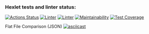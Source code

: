 ### Hexlet tests and linter status:
[![Actions Status](https://github.com/SoulH0unD/python-project-lvl2/workflows/hexlet-check/badge.svg)](https://github.com/SoulH0unD/python-project-lvl2/actions)
[![Linter](https://github.com/SoulH0unD/python-project-lvl2/actions/workflows/linter.yml/badge.svg)](https://github.com/SoulH0unD/python-project-lvl2/actions/workflows/linter.yml)
[![Linter](https://github.com/SoulH0unD/python-project-lvl2/actions/workflows/test.yml/badge.svg)](https://github.com/SoulH0unD/python-project-lvl2/actions/workflows/test.yml)
[![Maintainability](https://api.codeclimate.com/v1/badges/87dd5a23cf3d8c233100/maintainability)](https://codeclimate.com/github/SoulH0unD/python-project-lvl2/maintainability)
[![Test Coverage](https://api.codeclimate.com/v1/badges/87dd5a23cf3d8c233100/test_coverage)](https://codeclimate.com/github/SoulH0unD/python-project-lvl2/test_coverage)

Flat File Comparison (JSON)
[![asciicast](https://asciinema.org/a/VohM6vMH7y2mfwqFnBZV6kegT.svg)](https://asciinema.org/a/VohM6vMH7y2mfwqFnBZV6kegT)


